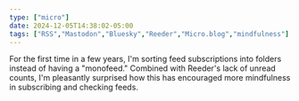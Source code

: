 ```yaml
---
type: ["micro"]
date: 2024-12-05T14:38:02-05:00
tags: ["RSS","Mastodon","Bluesky","Reeder","Micro.blog","mindfulness"]
---
```

For the first time in a few years, I'm sorting feed subscriptions into folders instead of having a "monofeed." Combined with Reeder's lack of unread counts, I'm pleasantly surprised how this has encouraged more mindfulness in subscribing and checking feeds.
